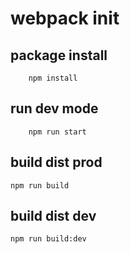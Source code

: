 # webpack init

## package install
```
    npm install
```

## run dev mode 
```
    npm run start  
```

## build dist prod
``
    npm run build
``

## build dist dev
``
    npm run build:dev
``